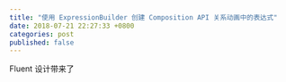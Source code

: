```yaml
---
title: "使用 ExpressionBuilder 创建 Composition API 关系动画中的表达式"
date: 2018-07-21 22:27:33 +0800
categories: post
published: false
---
```


Fluent 设计带来了